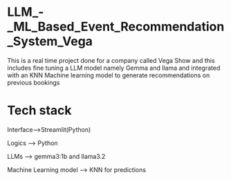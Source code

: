 # LLM_-_ML_Based_Event_Recommendation_System_Vega
This is a real time project done for a company called Vega Show and this includes fine tuning a LLM model namely Gemma and llama and integrated with an KNN Machine learning model to generate recommendations on previous bookings 
# Tech stack
Interface-->Streamlit(Python)


Logics --> Python


LLMs --> gemma3:1b and llama3.2


Machine Learning model --> KNN for predictions
